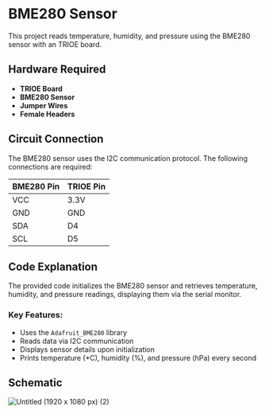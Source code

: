 # BME280 Sensor

This project reads temperature, humidity, and pressure using the BME280 sensor with an TRIOE board.

## Hardware Required
- **TRIOE Board**
- **BME280 Sensor**
- **Jumper Wires**
- **Female Headers**

## Circuit Connection
The BME280 sensor uses the I2C communication protocol. The following connections are required:

| BME280 Pin | TRIOE Pin |
|------------|-----------|
| VCC        | 3.3V      |
| GND        | GND       |
| SDA        | D4        |
| SCL        | D5        |

## Code Explanation
The provided code initializes the BME280 sensor and retrieves temperature, humidity, and pressure readings, displaying them via the serial monitor.

### Key Features:
- Uses the `Adafruit_BME280` library
- Reads data via I2C communication
- Displays sensor details upon initialization
- Prints temperature (*C), humidity (%), and pressure (hPa) every second

## Schematic

![Untitled (1920 x 1080 px) (2)](https://github.com/user-attachments/assets/1dbcd836-1ebb-44bd-a125-3a6d435eaf93)





